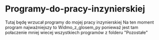 # Programy-do-pracy-inzynierskiej
Tutaj będę wrzucał programy do mojej pracy inzynierskiej
Na ten moment program najważniejszy to Widmo_z_glosem_py ponieważ jest tam połaczenie mniej wiecej wszystkiech programów z folderu "Pozostałe" 
